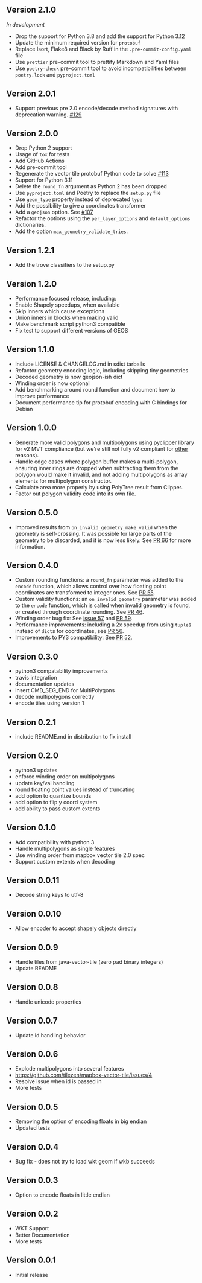 ## Version 2.1.0

_In development_

- Drop the support for Python 3.8 and add the support for Python 3.12
- Update the minimum required version for `protobuf`
- Replace Isort, Flake8 and Black by Ruff in the `.pre-commit-config.yaml` file
- Use `prettier` pre-commit tool to prettify Markdown and Yaml files
- Use `poetry-check` pre-commit tool to avoid incompatibilities between `poetry.lock` and `pyproject.toml`

## Version 2.0.1

- Support previous pre 2.0 encode/decode method signatures with deprecation warning.
  [#129](https://github.com/tilezen/mapbox-vector-tile/pull/129)

## Version 2.0.0

- Drop Python 2 support
- Usage of `tox` for tests
- Add GitHub Actions
- Add pre-commit tool
- Regenerate the vector tile protobuf Python code to solve
  [#113](https://github.com/tilezen/mapbox-vector-tile/issues/113)
- Support for Python 3.11
- Delete the `round_fn` argument as Python 2 has been dropped
- Use `pyproject.toml` and Poetry to replace the `setup.py` file
- Use `geom_type` property instead of deprecated `type`
- Add the possibility to give a coordinates transformer
- Add a `geojson` option. See [#107](https://github.com/tilezen/mapbox-vector-tile/issues/107)
- Refactor the options using the `per_layer_options` and `default_options` dictionaries.
- Add the option `max_geometry_validate_tries`.

## Version 1.2.1

- Add the trove classifiers to the setup.py

## Version 1.2.0

- Performance focused release, including:
- Enable Shapely speedups, when available
- Skip inners which cause exceptions
- Union inners in blocks when making valid
- Make benchmark script python3 compatible
- Fix test to support different versions of GEOS

## Version 1.1.0

- Include LICENSE & CHANGELOG.md in sdist tarballs
- Refactor geometry encoding logic, including skipping tiny geometries
- Decoded geometry is now geojson-ish dict
- Winding order is now optional
- Add benchmarking around round function and document how to improve performance
- Document performance tip for protobuf encoding with C bindings for Debian

## Version 1.0.0

- Generate more valid polygons and multipolygons using [pyclipper](https://pypi.python.org/pypi/pyclipper) library for v2 MVT compliance (but we're still not fully v2 compliant for [other](https://github.com/tilezen/mapbox-vector-tile/issues/42) reasons).
- Handle edge cases where polygon buffer makes a multi-polygon, ensuring inner rings are dropped when subtracting them from the polygon would make it invalid, and not adding multipolygons as array elements for multipolygon constructor.
- Calculate area more properly by using PolyTree result from Clipper.
- Factor out polygon validity code into its own file.

## Version 0.5.0

- Improved results from `on_invalid_geometry_make_valid` when the geometry is self-crossing. It was possible for large parts of the geometry to be discarded, and it is now less likely. See [PR 66](https://github.com/tilezen/mapbox-vector-tile/pull/66) for more information.

## Version 0.4.0

- Custom rounding functions: a `round_fn` parameter was added to the `encode` function, which allows control over how floating point coordinates are transformed to integer ones. See [PR 55](https://github.com/tilezen/mapbox-vector-tile/pull/55).
- Custom validity functions: an `on_invalid_geometry` parameter was added to the `encode` function, which is called when invalid geometry is found, or created through coordinate rounding. See [PR 46](https://github.com/tilezen/mapbox-vector-tile/pull/46).
- Winding order bug fix: See [issue 57](https://github.com/tilezen/mapbox-vector-tile/issues/57) and [PR 59](https://github.com/tilezen/mapbox-vector-tile/pull/59).
- Performance improvements: including a 2x speedup from using `tuple`s instead of `dict`s for coordinates, see [PR 56](https://github.com/tilezen/mapbox-vector-tile/pull/56).
- Improvements to PY3 compatibility: See [PR 52](https://github.com/tilezen/mapbox-vector-tile/pull/52).

## Version 0.3.0

- python3 compatability improvements
- travis integration
- documentation updates
- insert CMD_SEG_END for MultiPolygons
- decode multipolygons correctly
- encode tiles using version 1

## Version 0.2.1

- include README.md in distribution to fix install

## Version 0.2.0

- python3 updates
- enforce winding order on multipolygons
- update key/val handling
- round floating point values instead of truncating
- add option to quantize bounds
- add option to flip y coord system
- add ability to pass custom extents

## Version 0.1.0

- Add compatibility with python 3
- Handle multipolygons as single features
- Use winding order from mapbox vector tile 2.0 spec
- Support custom extents when decoding

## Version 0.0.11

- Decode string keys to utf-8

## Version 0.0.10

- Allow encoder to accept shapely objects directly

## Version 0.0.9

- Handle tiles from java-vector-tile (zero pad binary integers)
- Update README

## Version 0.0.8

- Handle unicode properties

## Version 0.0.7

- Update id handling behavior

## Version 0.0.6

- Explode multipolygons into several features
- https://github.com/tilezen/mapbox-vector-tile/issues/4
- Resolve issue when id is passed in
- More tests

## Version 0.0.5

- Removing the option of encoding floats in big endian
- Updated tests

## Version 0.0.4

- Bug fix - does not try to load wkt geom if wkb succeeds

## Version 0.0.3

- Option to encode floats in little endian

## Version 0.0.2

- WKT Support
- Better Documentation
- More tests

## Version 0.0.1

- Initial release
